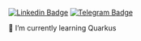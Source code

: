 [![Linkedin Badge](https://img.shields.io/badge/-LinkedIn-blue?style=flat-square&logo=Linkedin&logoColor=white&link=https://www.linkedin.com/in/deyvevieiramachado/)](https://www.linkedin.com/in/deyvevieiramachado/)
[![Telegram Badge](https://img.shields.io/badge/-Telegram-1ca0f1?style=flat-square&labelColor=1ca0f1&logo=telegram&logoColor=white&link=https://t.me/deyvedvm)](https://t.me/deyvedvm)

<!--
[![My Blog](https://github.com/deyvedvm/deyvedvm/blob/master/assets/mcu-1-iron-man.jpg)](https://www.deyve.dev/)
-->

<!-- 🔭 I’m currently working on Riachuelo -->

🌱 I’m currently learning Quarkus

<!--
**deyvedvm/deyvedvm** is a ✨ _special_ ✨ repository because its `README.md` (this file) appears on your GitHub profile.

Here are some ideas to get you started:

- 🔭 I’m currently working on ...
- 🌱 I’m currently learning ...
- 👯 I’m looking to collaborate on ...
- 🤔 I’m looking for help with ...
- 💬 Ask me about ...
- 📫 How to reach me: ...
- 😄 Pronouns: ...
- ⚡ Fun fact: ...
-->
